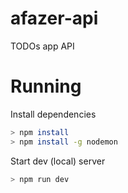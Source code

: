 # afazer-api
TODOs app API

# Running
Install dependencies
```sh
> npm install
> npm install -g nodemon
```
Start dev (local) server
```sh
> npm run dev